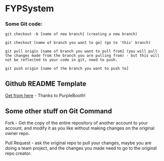 # FYPSystem

### Some Git code:

```
git checkout -b [name of new branch] (creating a new branch)

git checkout [name of branch you want to go] (go to 'this' branch)

git pull origin [name of branch you want to pull from] (you will pull the changes made from the branch you are pulling from) - but this will not be reflected to your code in git, need to push.

git push origin [name of the branch you want to push to]
```

## Github README Template

[Get from here](https://gist.github.com/PurpleBooth/109311bb0361f32d87a2) - Thanks to PurpleBooth!

## Some other stuff on Git Command

Fork - Get the copy of the entire repository of another account to your account, and modify it as you like without making changes on the original owner repo.

Pull Request - ask the original repo to pull your changes, maybe you are doing a team project, and the changes you made need to go to the original repo creator.

